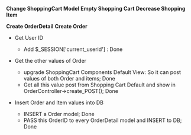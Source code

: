**Change ShoppingCart Model**
**Empty Shopping Cart**
**Decrease Shopping Item**

**Create OrderDetail**
**Create Order**
- Get User ID
    - Add $_SESSION['current_userid'] : Done
- Get the other values of Order
    - upgrade ShoppingCart Components Default View: So it can post values of both Order and items; Done
    - Get all this value post from Shopping Cart Default and show in OrderController->create_POST(); Done

- Insert Order and Item values into DB
    - INSERT a Order model; Done
    - PASS this OrderID to every OrderDetail model and INSERT to DB; Done
